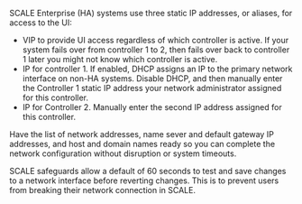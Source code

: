 &NewLine;

SCALE Enterprise (HA) systems use three static IP addresses, or aliases, for access to the UI:

* VIP to provide UI access regardless of which controller is active.
  If your system fails over from controller 1 to 2, then fails over back to controller 1 later you might not know which controller is active.
* IP for controller 1. If enabled, DHCP assigns an IP to the primary network interface on non-HA systems.
  Disable DHCP, and then manually enter the Controller 1 static IP address your network administrator assigned for this controller.
* IP for Controller 2. Manually enter the second IP address assigned for this controller.

Have the list of network addresses, name sever and default gateway IP addresses, and host and domain names ready so you can complete the network configuration without disruption or system timeouts.

SCALE safeguards allow a default of 60 seconds to test and save changes to a network interface before reverting changes.
This is to prevent users from breaking their network connection in SCALE.
